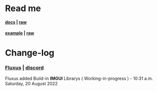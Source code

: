 # Read me
#### [docs](https://github.com/GhostDuckyy/Ui-Librarys/blob/main/ImGui/Fluxus/documentation.html) | [raw](https://raw.githubusercontent.com/GhostDuckyy/Ui-Librarys/main/ImGui/Fluxus/documentation.html)
#### [example](https://github.com/GhostDuckyy/Ui-Librarys/blob/main/ImGui/Fluxus/example.lua) | [raw](https://raw.githubusercontent.com/GhostDuckyy/Ui-Librarys/main/ImGui/Fluxus/example.lua)
# Change-log
### [Fluxus](https://fluxteam.net/) | [discord](https://fluxteam.net/external-files/discord.php)
Fluxus added Build-in **IMGUI** Librarys ( Working-in-progress ) - 10:31 a.m. Saturday, 20 August 2022
